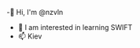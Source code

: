 -👋 Hi, I'm @nzvln
- 👀 I am interested in learning SWIFT
- 📫 Kiev

<!---
nzvln/nzvln is a ✨ special ✨ repository because its `README.md` (this file) appears on your GitHub profile.
You can click the Preview link to take a look at your changes.
--->
